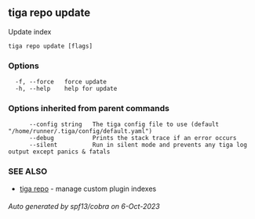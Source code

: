 ## tiga repo update

Update index

```
tiga repo update [flags]
```

### Options

```
  -f, --force   force update
  -h, --help    help for update
```

### Options inherited from parent commands

```
      --config string   The tiga config file to use (default "/home/runner/.tiga/config/default.yaml")
      --debug           Prints the stack trace if an error occurs
      --silent          Run in silent mode and prevents any tiga log output except panics & fatals
```

### SEE ALSO

* [tiga repo](tiga_repo.md)	 - manage custom plugin indexes

###### Auto generated by spf13/cobra on 6-Oct-2023
